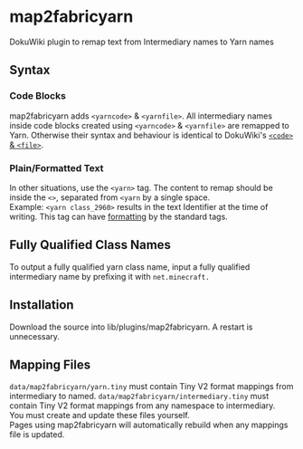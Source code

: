 # map2fabricyarn
DokuWiki plugin to remap text from Intermediary names to Yarn names

## Syntax
### Code Blocks
map2fabricyarn adds `<yarncode>` & `<yarnfile>`. 
All intermediary names inside code blocks created using `<yarncode>` & `<yarnfile>` are remapped to Yarn. 
Otherwise their syntax and behaviour is identical to DokuWiki's [`<code>` & `<file>`](https://www.dokuwiki.org/wiki:syntax#code_blocks).

### Plain/Formatted Text
In other situations, use the `<yarn>` tag. The content to remap should be inside the `<>`, separated from `<yarn` by a single space.  
Example: `<yarn class_2960>` results in the text Identifier at the time of writing. 
This tag can have [formatting](https://www.dokuwiki.org/wiki:syntax#basic_text_formatting) by the standard tags.

## Fully Qualified Class Names
To output a fully qualified yarn class name, input a fully qualified intermediary name by prefixing it with `net.minecraft.`

## Installation
Download the source into lib/plugins/map2fabricyarn. A restart is unnecessary.

## Mapping Files
`data/map2fabricyarn/yarn.tiny` must contain Tiny V2 format mappings from intermediary to named.
`data/map2fabricyarn/intermediary.tiny` must contain Tiny V2 format mappings from any namespace to intermediary.  
You must create and update these files yourself.  
Pages using map2fabricyarn will automatically rebuild when any mappings file is updated.
